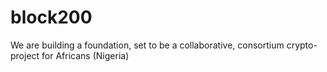 # block200
We are building a foundation, set to be a collaborative, consortium crypto-project for Africans (Nigeria)
